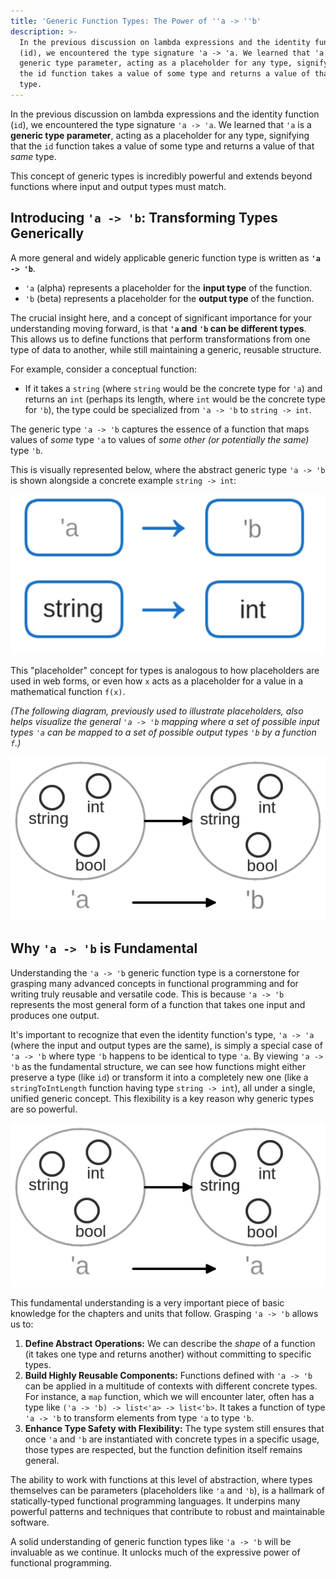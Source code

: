 ```yaml
---
title: 'Generic Function Types: The Power of ''a -> ''b'
description: >-
  In the previous discussion on lambda expressions and the identity function
  (id), we encountered the type signature 'a -> 'a. We learned that 'a is a
  generic type parameter, acting as a placeholder for any type, signifying that
  the id function takes a value of some type and returns a value of that same
  type.
---
```

In the previous discussion on lambda expressions and the identity function (`id`), we encountered the type signature `'a -> 'a`. We learned that `'a` is a **generic type parameter**, acting as a placeholder for any type, signifying that the `id` function takes a value of some type and returns a value of that *same* type.

This concept of generic types is incredibly powerful and extends beyond functions where input and output types must match.

## Introducing `'a -> 'b`: Transforming Types Generically

A more general and widely applicable generic function type is written as **`'a -> 'b`**.

*   `'a` (alpha) represents a placeholder for the **input type** of the function.
*   `'b` (beta) represents a placeholder for the **output type** of the function.

The crucial insight here, and a concept of significant importance for your understanding moving forward, is that **`'a` and `'b` can be different types**. This allows us to define functions that perform transformations from one type of data to another, while still maintaining a generic, reusable structure.

For example, consider a conceptual function:
*   If it takes a `string` (where `string` would be the concrete type for `'a`) and returns an `int` (perhaps its length, where `int` would be the concrete type for `'b`), the type could be specialized from `'a -> 'b` to `string -> int`.

The generic type `'a -> 'b` captures the essence of a function that maps values of *some* type `'a` to values of *some other (or potentially the same)* type `'b`.

This is visually represented below, where the abstract generic type `'a -> 'b` is shown alongside a concrete example `string -> int`:

![Diagram showing generic type 'a -> 'b and concrete example string -> int](https://raw.githubusercontent.com/ken-okabe/web-images5/main/img_1747690692185.png)

This "placeholder" concept for types is analogous to how placeholders are used in web forms, or even how `x` acts as a placeholder for a value in a mathematical function `f(x)`.

*(The following diagram, previously used to illustrate placeholders, also helps visualize the general `'a -> 'b` mapping where a set of possible input types `'a` can be mapped to a set of possible output types `'b` by a function `f`.)*

![Conceptual diagram of 'a -> 'b mapping with various types](https://raw.githubusercontent.com/ken-okabe/web-images5/main/img_1747692002560.png)


## Why `'a -> 'b` is Fundamental

Understanding the `'a -> 'b` generic function type is a cornerstone for grasping many advanced concepts in functional programming and for writing truly reusable and versatile code. This is because `'a -> 'b` represents the most general form of a function that takes one input and produces one output.

It's important to recognize that even the identity function's type, `'a -> 'a` (where the input and output types are the same), is simply a special case of `'a -> 'b` where type `'b` happens to be identical to type `'a`. By viewing `'a -> 'b` as the fundamental structure, we can see how functions might either preserve a type (like `id`) or transform it into a completely new one (like a `stringToIntLength` function having type `string -> int`), all under a single, unified generic concept. This flexibility is a key reason why generic types are so powerful.

![image](https://raw.githubusercontent.com/ken-okabe/web-images5/main/img_1747691642903.png)

This fundamental understanding is a very important piece of basic knowledge for the chapters and units that follow. Grasping `'a -> 'b` allows us to:

1.  **Define Abstract Operations:** We can describe the *shape* of a function (it takes one type and returns another) without committing to specific types.
2.  **Build Highly Reusable Components:** Functions defined with `'a -> 'b` can be applied in a multitude of contexts with different concrete types. For instance, a `map` function, which we will encounter later, often has a type like `('a -> 'b) -> list<'a> -> list<'b>`. It takes a function of type `'a -> 'b` to transform elements from type `'a` to type `'b`.
3.  **Enhance Type Safety with Flexibility:** The type system still ensures that once `'a` and `'b` are instantiated with concrete types in a specific usage, those types are respected, but the function definition itself remains general.

The ability to work with functions at this level of abstraction, where types themselves can be parameters (placeholders like `'a` and `'b`), is a hallmark of statically-typed functional programming languages. It underpins many powerful patterns and techniques that contribute to robust and maintainable software.

A solid understanding of generic function types like `'a -> 'b` will be invaluable as we continue. It unlocks much of the expressive power of functional programming.
